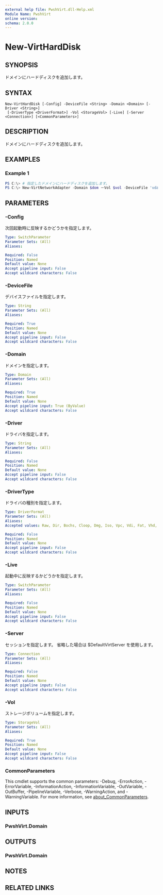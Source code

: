 ```yaml
---
external help file: PwshVirt.dll-Help.xml
Module Name: PwshVirt
online version:
schema: 2.0.0
---
```


# New-VirtHardDisk

## SYNOPSIS
ドメインにハードディスクを追加します。

## SYNTAX

```
New-VirtHardDisk [-Config] -DeviceFile <String> -Domain <Domain> [-Driver <String>]
 [-DriverType <DriverFormat>] -Vol <StorageVol> [-Live] [-Server <Connection>] [<CommonParameters>]
```

## DESCRIPTION
ドメインにハードディスクを追加します。

## EXAMPLES

### Example 1
```powershell
PS C:\> # 指定したドメインにハードディスクを追加します。
PS C:\> New-VirtNetworkAdapter -Domain $dom －Vol $vol -DeviceFile 'vda'
```

## PARAMETERS

### -Config
次回起動時に反映するかどうかを指定します。

```yaml
Type: SwitchParameter
Parameter Sets: (All)
Aliases:

Required: False
Position: Named
Default value: None
Accept pipeline input: False
Accept wildcard characters: False
```

### -DeviceFile
デバイスファイルを指定します。

```yaml
Type: String
Parameter Sets: (All)
Aliases:

Required: True
Position: Named
Default value: None
Accept pipeline input: False
Accept wildcard characters: False
```

### -Domain
ドメインを指定します。

```yaml
Type: Domain
Parameter Sets: (All)
Aliases:

Required: True
Position: Named
Default value: None
Accept pipeline input: True (ByValue)
Accept wildcard characters: False
```

### -Driver
ドライバを指定します。

```yaml
Type: String
Parameter Sets: (All)
Aliases:

Required: False
Position: Named
Default value: None
Accept pipeline input: False
Accept wildcard characters: False
```

### -DriverType
ドライバの種別を指定します。

```yaml
Type: DriverFormat
Parameter Sets: (All)
Aliases:
Accepted values: Raw, Dir, Bochs, Cloop, Dmg, Iso, Vpc, Vdi, Fat, Vhd, Ploop, Luks, Cow, Qcow, Qcow2, Qed, Vmdk, Aio

Required: False
Position: Named
Default value: None
Accept pipeline input: False
Accept wildcard characters: False
```

### -Live
起動中に反映するかどうかを指定します。

```yaml
Type: SwitchParameter
Parameter Sets: (All)
Aliases:

Required: False
Position: Named
Default value: None
Accept pipeline input: False
Accept wildcard characters: False
```

### -Server
セッションを指定します。
省略した場合は $DefaultVirtServer を使用します。

```yaml
Type: Connection
Parameter Sets: (All)
Aliases:

Required: False
Position: Named
Default value: None
Accept pipeline input: False
Accept wildcard characters: False
```

### -Vol
ストレージボリュームを指定します。

```yaml
Type: StorageVol
Parameter Sets: (All)
Aliases:

Required: True
Position: Named
Default value: None
Accept pipeline input: False
Accept wildcard characters: False
```

### CommonParameters
This cmdlet supports the common parameters: -Debug, -ErrorAction, -ErrorVariable, -InformationAction, -InformationVariable, -OutVariable, -OutBuffer, -PipelineVariable, -Verbose, -WarningAction, and -WarningVariable. For more information, see [about_CommonParameters](http://go.microsoft.com/fwlink/?LinkID=113216).

## INPUTS

### PwshVirt.Domain

## OUTPUTS

### PwshVirt.Domain

## NOTES

## RELATED LINKS
